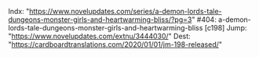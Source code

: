 Indx: "https://www.novelupdates.com/series/a-demon-lords-tale-dungeons-monster-girls-and-heartwarming-bliss/?pg=3"
#404: a-demon-lords-tale-dungeons-monster-girls-and-heartwarming-bliss [c198]
Jump: "https://www.novelupdates.com/extnu/3444030/"
Dest: "https://cardboardtranslations.com/2020/01/01/jm-198-released/"